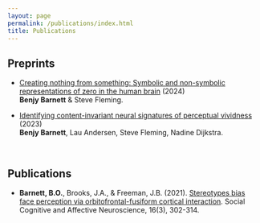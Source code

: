 ```yaml
---
layout: page
permalink: /publications/index.html
title: Publications
---
```


## Preprints

- [Creating nothing from something: Symbolic and non-symbolic representations of zero in the human brain](https://www.biorxiv.org/content/10.1101/2024.01.30.577906v1) (2024)<br> **Benjy Barnett** & Steve Fleming.<br>

- [Identifying content-invariant neural signatures of perceptual vividness](https://www.biorxiv.org/content/10.1101/2022.11.30.518510v3) (2023)<br>
**Benjy Barnett**, Lau Andersen, Steve Fleming, Nadine Dijkstra.<br>

  <br>

## Publications

- **Barnett, B.O.**, Brooks, J.A., & Freeman, J.B. (2021). [Stereotypes bias face perception via orbitofrontal-fusiform cortical interaction](https://www.academic.oup.com/scan/article/16/3/302/6017806). Social Cognitive and Affective Neuroscience, 16(3), 302-314.


  
